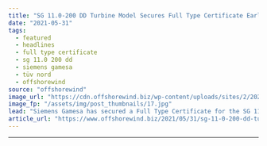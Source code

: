 ```yaml
---
title: "SG 11.0-200 DD Turbine Model Secures Full Type Certificate Early"
date: "2021-05-31"
tags: 
  - featured
  - headlines
  - full type certificate
  - sg 11.0 200 dd
  - siemens gamesa
  - tüv nord
  - offshorewind
source: "offshorewind"
image_url: "https://cdn.offshorewind.biz/wp-content/uploads/sites/2/2021/05/31112505/SG-11.0-200-DD1.jpg"
image_fp: "/assets/img/post_thumbnails/17.jpg"
lead: "Siemens Gamesa has secured a Full Type Certificate for the SG 11.0-200 DD wind"
article_url: "https://www.offshorewind.biz/2021/05/31/sg-11-0-200-dd-turbine-model-secures-full-type-certificate-early/"
---
```


---

